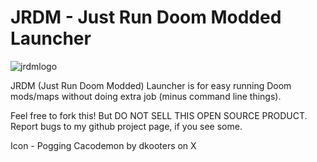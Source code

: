 # JRDM - Just Run Doom Modded Launcher

![jrdmlogo](https://github.com/TheSparrowhawk1999/JRDM---Just-Run-Doom-Modded/assets/165836515/6fbc4179-428f-43ec-9758-8abee7bfeb5e)

JRDM (Just Run Doom Modded) Launcher is for easy running Doom mods/maps without doing extra job (minus command line things).

Feel free to fork this! But DO NOT SELL THIS OPEN SOURCE PRODUCT.
Report bugs to my github project page, if you see some.

Icon - Pogging Cacodemon by dkooters on X
